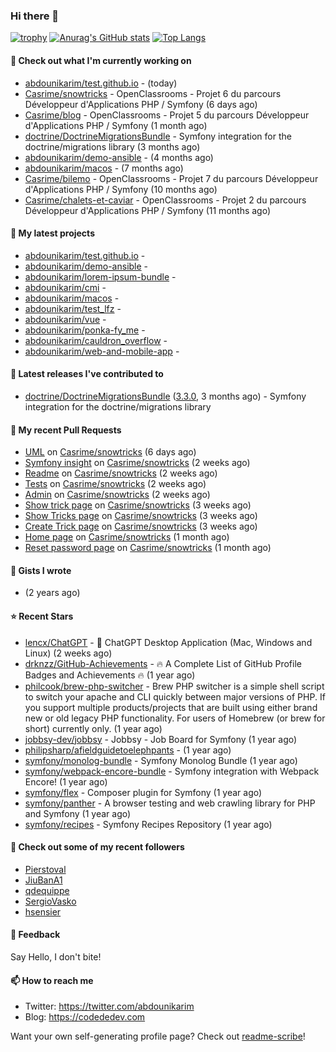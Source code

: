 ### Hi there 👋

[![trophy](https://github-profile-trophy.vercel.app/?username=abdounikarim&theme=onestar&row=1&column=7&no-frame=true&margin-w=13)](https://github.com/ryo-ma/github-profile-trophy)
[![Anurag's GitHub stats](https://github-readme-stats.vercel.app/api?username=abdounikarim&show_icons=true&theme=dark&count_private=true&hide_border=true)](https://github.com/anuraghazra/github-readme-stats)
[![Top Langs](https://github-readme-stats.vercel.app/api/top-langs/?username=abdounikarim&langs_count=8&layout=compact&theme=dark&hide_border=true)](https://github.com/anuraghazra/github-readme-stats)

#### 👷 Check out what I'm currently working on

- [abdounikarim/test.github.io](https://github.com/abdounikarim/test.github.io) -  (today)
- [Casrime/snowtricks](https://github.com/Casrime/snowtricks) - OpenClassrooms - Projet 6 du parcours Développeur d&#39;Applications PHP / Symfony (6 days ago)
- [Casrime/blog](https://github.com/Casrime/blog) - OpenClassrooms - Projet 5 du parcours Développeur d&#39;Applications PHP / Symfony (1 month ago)
- [doctrine/DoctrineMigrationsBundle](https://github.com/doctrine/DoctrineMigrationsBundle) - Symfony integration for the doctrine/migrations library (3 months ago)
- [abdounikarim/demo-ansible](https://github.com/abdounikarim/demo-ansible) -  (4 months ago)
- [abdounikarim/macos](https://github.com/abdounikarim/macos) -  (7 months ago)
- [Casrime/bilemo](https://github.com/Casrime/bilemo) - OpenClassrooms - Projet 7 du parcours Développeur d&#39;Applications PHP / Symfony (10 months ago)
- [Casrime/chalets-et-caviar](https://github.com/Casrime/chalets-et-caviar) - OpenClassrooms - Projet 2 du parcours Développeur d&#39;Applications PHP / Symfony (11 months ago)

#### 🌱 My latest projects

- [abdounikarim/test.github.io](https://github.com/abdounikarim/test.github.io) - 
- [abdounikarim/demo-ansible](https://github.com/abdounikarim/demo-ansible) - 
- [abdounikarim/lorem-ipsum-bundle](https://github.com/abdounikarim/lorem-ipsum-bundle) - 
- [abdounikarim/cmi](https://github.com/abdounikarim/cmi) - 
- [abdounikarim/macos](https://github.com/abdounikarim/macos) - 
- [abdounikarim/test_lfz](https://github.com/abdounikarim/test_lfz) - 
- [abdounikarim/vue](https://github.com/abdounikarim/vue) - 
- [abdounikarim/ponka-fy_me](https://github.com/abdounikarim/ponka-fy_me) - 
- [abdounikarim/cauldron_overflow](https://github.com/abdounikarim/cauldron_overflow) - 
- [abdounikarim/web-and-mobile-app](https://github.com/abdounikarim/web-and-mobile-app) - 

#### 🔭 Latest releases I've contributed to

- [doctrine/DoctrineMigrationsBundle](https://github.com/doctrine/DoctrineMigrationsBundle) ([3.3.0](https://github.com/doctrine/DoctrineMigrationsBundle/releases/tag/3.3.0), 3 months ago) - Symfony integration for the doctrine/migrations library

#### 🔨 My recent Pull Requests

- [UML](https://github.com/Casrime/snowtricks/pull/49) on [Casrime/snowtricks](https://github.com/Casrime/snowtricks) (6 days ago)
- [Symfony insight](https://github.com/Casrime/snowtricks/pull/48) on [Casrime/snowtricks](https://github.com/Casrime/snowtricks) (2 weeks ago)
- [Readme](https://github.com/Casrime/snowtricks/pull/46) on [Casrime/snowtricks](https://github.com/Casrime/snowtricks) (2 weeks ago)
- [Tests](https://github.com/Casrime/snowtricks/pull/45) on [Casrime/snowtricks](https://github.com/Casrime/snowtricks) (2 weeks ago)
- [Admin](https://github.com/Casrime/snowtricks/pull/44) on [Casrime/snowtricks](https://github.com/Casrime/snowtricks) (2 weeks ago)
- [Show trick page](https://github.com/Casrime/snowtricks/pull/43) on [Casrime/snowtricks](https://github.com/Casrime/snowtricks) (3 weeks ago)
- [Show Tricks page](https://github.com/Casrime/snowtricks/pull/42) on [Casrime/snowtricks](https://github.com/Casrime/snowtricks) (3 weeks ago)
- [Create Trick page](https://github.com/Casrime/snowtricks/pull/40) on [Casrime/snowtricks](https://github.com/Casrime/snowtricks) (3 weeks ago)
- [Home page](https://github.com/Casrime/snowtricks/pull/39) on [Casrime/snowtricks](https://github.com/Casrime/snowtricks) (1 month ago)
- [Reset password page](https://github.com/Casrime/snowtricks/pull/37) on [Casrime/snowtricks](https://github.com/Casrime/snowtricks) (1 month ago)

#### 📓 Gists I wrote

- [](https://gist.github.com/b237278802559acb0bcf1e2516ba718e) (2 years ago)

#### ⭐ Recent Stars

- [lencx/ChatGPT](https://github.com/lencx/ChatGPT) - 🔮 ChatGPT Desktop Application (Mac, Windows and Linux) (2 weeks ago)
- [drknzz/GitHub-Achievements](https://github.com/drknzz/GitHub-Achievements) - 🔥 A Complete List of GitHub Profile Badges and Achievements 🔥 (1 year ago)
- [philcook/brew-php-switcher](https://github.com/philcook/brew-php-switcher) - Brew PHP switcher is a simple shell script to switch your apache and CLI quickly between major versions of PHP. If you support multiple products/projects that are built using either brand new or old legacy PHP functionality. For users of Homebrew (or brew for short) currently only. (1 year ago)
- [jobbsy-dev/jobbsy](https://github.com/jobbsy-dev/jobbsy) - Jobbsy - Job Board for Symfony (1 year ago)
- [philipsharp/afieldguidetoelephpants](https://github.com/philipsharp/afieldguidetoelephpants) -  (1 year ago)
- [symfony/monolog-bundle](https://github.com/symfony/monolog-bundle) - Symfony Monolog Bundle (1 year ago)
- [symfony/webpack-encore-bundle](https://github.com/symfony/webpack-encore-bundle) - Symfony integration with Webpack Encore! (1 year ago)
- [symfony/flex](https://github.com/symfony/flex) - Composer plugin for Symfony (1 year ago)
- [symfony/panther](https://github.com/symfony/panther) - A browser testing and web crawling library for PHP and Symfony (1 year ago)
- [symfony/recipes](https://github.com/symfony/recipes) - Symfony Recipes Repository (1 year ago)

#### 👯 Check out some of my recent followers

- [Pierstoval](https://github.com/Pierstoval)
- [JiuBanA1](https://github.com/JiuBanA1)
- [qdequippe](https://github.com/qdequippe)
- [SergioVasko](https://github.com/SergioVasko)
- [hsensier](https://github.com/hsensier)

#### 💬 Feedback

Say Hello, I don't bite!

#### 📫 How to reach me

- Twitter: https://twitter.com/abdounikarim
- Blog: https://codededev.com

Want your own self-generating profile page? Check out [readme-scribe](https://github.com/muesli/readme-scribe)!
